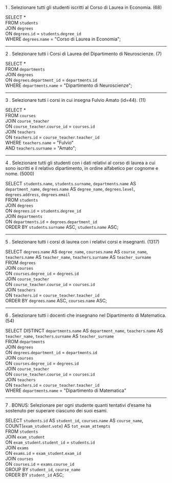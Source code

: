 1 . Selezionare tutti gli studenti iscritti al Corso di Laurea in Economia. (68)

SELECT *  
FROM `students`  
JOIN `degrees`  
ON `degrees`.`id` = `students`.`degree_id`  
WHERE `degrees`.`name` = "Corso di Laurea in Economia";

---

2 . Selezionare tutti i Corsi di Laurea del Dipartimento di Neuroscienze. (7)

SELECT *  
FROM `departments`  
JOIN `degrees`  
ON `degrees`.`department_id` = `departments`.`id`  
WHERE `departments`.`name` = "Dipartimento di Neuroscienze";

---

3 . Selezionare tutti i corsi in cui insegna Fulvio Amato (id=44). (11)

SELECT *  
FROM `courses`  
JOIN `course_teacher`  
ON `course_teacher`.`course_id` = `courses`.`id`  
JOIN `teachers`  
ON `teachers`.`id` = `course_teacher`.`teacher_id`  
WHERE `teachers`.`name` = "Fulvio"  
AND `teachers`.`surname` = "Amato";

---

4 . Selezionare tutti gli studenti con i dati relativi al corso di laurea a cui sono iscritti e il relativo dipartimento, in ordine alfabetico per cognome e nome. (5000)

SELECT `students`.`name`, `students`.`surname`, `departments`.`name` AS `department_name`, `degrees`.`name` AS `degree_name`, `degrees`.`level`, `degrees`.`address`, `degrees`.`email`  
FROM `students`  
JOIN `degrees`  
ON `degrees`.`id` = `students`.`degree_id`  
JOIN `departments`  
ON `departments`.`id` = `degrees`.`department_id`  
ORDER BY `students`.`surname` ASC, `students`.`name` ASC;

---

5 . Selezionare tutti i corsi di laurea con i relativi corsi e insegnanti. (1317)

SELECT `degrees`.`name` AS `degree_name`, `courses`.`name` AS `course_name`, `teachers`.`name` AS `teacher_name`, `teachers`.`surname` AS `teacher_surname`  
FROM `degrees`  
JOIN `courses`  
ON `courses`.`degree_id` = `degrees`.`id`  
JOIN `course_teacher`  
ON `course_teacher`.`course_id` = `courses`.`id`  
JOIN `teachers`  
ON `teachers`.`id` = `course_teacher`.`teacher_id`  
ORDER BY `degrees`.`name` ASC, `courses`.`name` ASC;

---

6 . Selezionare tutti i docenti che insegnano nel Dipartimento di Matematica. (54)

SELECT DISTINCT `departments`.`name` AS `department_name`, `teachers`.`name` AS `teacher_name`, `teachers`.`surname` AS `teacher_surname`  
FROM `departments`  
JOIN `degrees`  
ON `degrees`.`department_id` = `departments`.`id`  
JOIN `courses`  
ON `courses`.`degree_id` = `degrees`.`id`  
JOIN `course_teacher`  
ON `course_teacher`.`course_id` = `courses`.`id`  
JOIN `teachers`  
ON `teachers`.`id` = `course_teacher`.`teacher_id`  
WHERE `departments`.`name` = "Dipartimento di Matematica"

---

7 . BONUS: Selezionare per ogni studente quanti tentativi d’esame ha sostenuto per superare ciascuno dei suoi esami.

SELECT `students`.`id` AS `student_id`, `courses`.`name` AS `course_name`, COUNT(`exam_student`.`vote`) AS `tot_exam_attempts`  
FROM `students`  
JOIN `exam_student`  
ON `exam_student`.`student_id` = `students`.`id`  
JOIN `exams`  
ON `exams`.`id` = `exam_student`.`exam_id`  
JOIN `courses`  
ON `courses`.`id` = `exams`.`course_id`  
GROUP BY `student_id`, `course_name`  
ORDER BY `student_id` ASC;